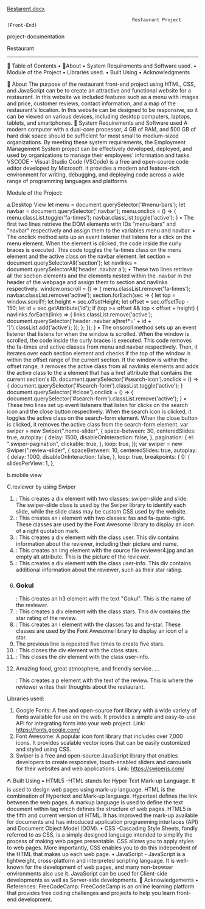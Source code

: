 [Restarent.docx](https://github.com/Ragulraj005/Restaurant_frontend/files/11356254/Restarent.docx)
                                                 
                                                 
         

                                                  Restaurant Project (Front-End)

project-documentation
 
Restaurant       
________________________________________
📝 Table of Contents
•	📔About
•	System Requirements and Software used.
•	Module of the Project
•	Libraries used.
•	Built Using
•	Acknowledgments


🧐 About
The purpose of the restaurant front-end project using HTML, CSS, and JavaScript can be to create an attractive and functional website for a restaurant. In this website we included features such as a menu with images and price, customer reviews, contact information, and a map of the restaurant's location.
In this website can be designed to be responsive, so it can be viewed on various devices, including desktop computers, laptops, tablets, and smartphones. 
🔧 System Requirements and Software used
A modern computer with a dual-core processor, 4 GB of RAM, and 500 GB of hard disk space should be sufficient for most small to medium-sized organizations.
By meeting these system requirements, the Employment Management System project can be effectively developed, deployed, and used by organizations to manage their employees' information and tasks.
VSCODE - Visual Studio Code (VSCode) is a free and open-source code editor developed by Microsoft. It provides a modern and feature-rich environment for writing, debugging, and deploying code across a wide range of programming languages and platforms

Module of the Project:

 
a.Desktop View
let menu = document.querySelector('#menu-bars'); let navbar = document.querySelector('.navbar'); menu.onclick = () => { menu.classList.toggle('fa-times'); navbar.classList.toggle('active'); } 
•	The first two lines retrieve the DOM elements with IDs "menu-bars" and "navbar" respectively and assign them to the variables menu and navbar.
•	The onclick method sets up an event listener that listens for a click on the menu element. When the element is clicked, the code inside the curly braces is executed. This code toggles the fa-times class on the menu element and the active class on the navbar element.
let section = document.querySelectorAll('section'); let navlinks = document.querySelectorAll('header .navbar a'); 
•	These two lines retrieve all the section elements and the elements nested within the .navbar in the header of the webpage and assign them to section and navlinks respectively.
window.onscroll = () => { menu.classList.remove('fa-times'); navbar.classList.remove('active'); section.forEach(sec => { let top = window.scrollY; let height = sec.offsetHeight; let offset = sec.offsetTop - 150; let id = sec.getAttribute('id'); if (top >= offset && top < offset + height) { navlinks.forEach(links => { links.classList.remove('active'); document.querySelector('header .navbar a[href*=' + id + ']').classList.add('active'); }); }; }); }
•	The onscroll method sets up an event listener that listens for when the window is scrolled. When the window is scrolled, the code inside the curly braces is executed. This code removes the fa-times and active classes from menu and navbar respectively. Then, it iterates over each section element and checks if the top of the window is within the offset range of the current section. If the window is within the offset range, it removes the active class from all navlinks elements and adds the active class to the a element that has a href attribute that contains the current section's ID.
document.querySelector('#search-icon').onclick = () => { document.querySelector('#search-form').classList.toggle('active'); } document.querySelector('#close').onclick = () => { document.querySelector('#search-form').classList.remove('active'); } 
•	These two lines set up event listeners that listen for clicks on the search icon and the close button respectively. When the search icon is clicked, it toggles the active class on the search-form element. When the close button is clicked, it removes the active class from the search-form element.
var swiper = new Swiper(".home-slider", { space-between: 30, centeredSlides: true, autoplay: { delay: 1500, disableOnInteraction: false, }, pagination: { el: ".swiper-pagination", clickable: true, }, loop: true, }); var swiper = new Swiper(".review-slider", { spaceBetween: 10, centeredSlides: true, autoplay: { delay: 1000, disableOnInteraction: false, }, loop: true, breakpoints: { 0: { slidesPerView: 1, },
 
b.mobile view
 
C.reviewer by using Swiper

1.	<div class="swiper-slide slide">: This creates a div element with two classes: swiper-slide and slide. The swiper-slide class is used by the Swiper library to identify each slide, while the slide class may be custom CSS used by the website.
2.	<i class="fas fa-quote-right"></i>: This creates an i element with two classes: fas and fa-quote-right. These classes are used by the Font Awesome library to display an icon of a right quotation mark.
3.	<div class="user">: This creates a div element with the class user. This div contains information about the reviewer, including their picture and name.
4.	<img src="reviewer4.jpg" alt="">: This creates an img element with the source file reviewer4.jpg and an empty alt attribute. This is the picture of the reviewer.
5.	<div class="user-info">: This creates a div element with the class user-info. This div contains additional information about the reviewer, such as their star rating.
6.	<h3>Gokul</h3>: This creates an h3 element with the text "Gokul". This is the name of the reviewer.
7.	<div class="stars">: This creates a div element with the class stars. This div contains the star rating of the review.
8.	<i class="fas fa-star"></i>: This creates an i element with the classes fas and fa-star. These classes are used by the Font Awesome library to display an icon of a star.
9.	The previous line is repeated five times to create five stars.
10.	</div>: This closes the div element with the class stars.
11.	</div>: This closes the div element with the class user-info.
12.	<p>Amazing food, great atmosphere, and friendly service. ... </p>: This creates a p element with the text of the review. This is where the reviewer writes their thoughts about the restaurant.





Libraries used:
1.	Google Fonts: A free and open-source font library with a wide variety of fonts available for use on the web. It provides a simple and easy-to-use API for integrating fonts into your web project. 
Link: https://fonts.google.com/
2.	Font Awesome: A popular icon font library that includes over 7,000 icons. It provides scalable vector icons that can be easily customized and styled using CSS.
3.	Swiper is a free and open-source JavaScript library that enables developers to create responsive, touch-enabled sliders and carousels for their websites and web applications.
Link: https://swiperjs.com/


⛏️ Built Using
•	HTML5 -HTML stands for Hyper Text Mark-up Language. It is used to design web pages using mark-up language. HTML is the combination of Hypertext and Mark-up language. Hypertext defines the link between the web pages. A markup language is used to define the text document within tag which defines the structure of web pages. HTML5 is the fifth and current version of HTML. It has improved the mark-up available for documents and has introduced application programming interfaces (API) and Document Object Model (DOM).
•	CSS -Cascading Style Sheets, fondly referred to as CSS, is a simply designed language intended to simplify the process of making web pages presentable. CSS allows you to apply styles to web pages. More importantly, CSS enables you to do this independent of the HTML that makes up each web page.
•	JavaScript - JavaScript is a lightweight, cross-platform and interpreted scripting language. It is well-known for the development of web pages, and many non-browser environments also use it. JavaScript can be used for Client-side developments as well as Server-side developments.
🎉 Acknowledgements
•	References:
FreeCodeCamp: FreeCodeCamp is an online learning platform that provides free coding challenges and projects to help you learn front-end development.


